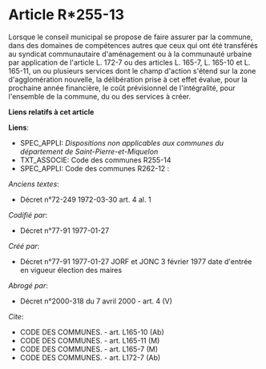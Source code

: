# Article R*255-13

Lorsque le conseil municipal se propose de faire assurer par la commune, dans des domaines de compétences autres que ceux qui
ont été transférés au syndicat communautaire d'aménagement ou à la communauté urbaine par application de l'article L. 172-7
ou des articles L. 165-7, L. 165-10 et L. 165-11, un ou plusieurs services dont le champ d'action s'étend sur la zone
d'agglomération nouvelle, la délibération prise à cet effet évalue, pour la prochaine année financière, le coût prévisionnel
de l'intégralité, pour l'ensemble de la commune, du ou des services à créer.

**Liens relatifs à cet article**

**Liens**:

  - SPEC_APPLI: *Dispositions non applicables aux communes du département de Saint-Pierre-et-Miquelon*
  - TXT_ASSOCIE: Code des communes R255-14
  - SPEC_APPLI: Code des communes R262-12 :

_Anciens textes_:

  - Décret n°72-249 1972-03-30 art. 4 al. 1

_Codifié par_:

  - Décret n°77-91 1977-01-27

_Créé par_:

  - Décret n°77-91 1977-01-27 JORF et JONC 3 février 1977 date d'entrée en vigueur élection des maires

_Abrogé par_:

  - Décret n°2000-318 du 7 avril 2000 - art. 4 (V)

_Cite_:

  - CODE DES COMMUNES. - art. L165-10 (Ab)
  - CODE DES COMMUNES. - art. L165-11 (M)
  - CODE DES COMMUNES. - art. L165-7 (M)
  - CODE DES COMMUNES. - art. L172-7 (Ab)
